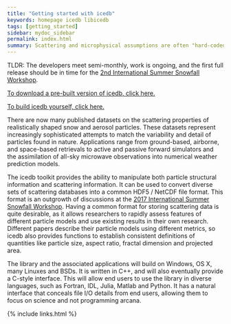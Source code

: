 ```yaml
---
title: "Getting started with icedb"
keywords: homepage icedb libicedb
tags: [getting_started]
sidebar: mydoc_sidebar
permalink: index.html
summary: Scattering and microphysical assumptions are often "hard-coded" into common radiative transfer tools. Icedb fixes this by defining a standard, common format for storing particle scattering information. It also provides a C/C++/Python reference framework for manipulating scattering databases. 
---
```


TLDR: The developers meet semi-monthly, work is ongoing, and the first full release should be in time for the [2nd International Summer Snowfall Workshop](http://snowport.meteo.uni-koeln.de/events/issw2019).

[To download a pre-built version of icedb, click here.](./install_packages.html)

[To build icedb yourself, click here.](./download.html)

There are now many published datasets on the scattering properties of realistically shaped snow
and aerosol particles. These datasets represent increasingly sophisticated attempts to match the
variability and detail of particles found in nature. Applications range from ground-based, 
airborne, and space-based retrievals to active and passive forward simulators and the assimilation 
of all-sky microwave observations into numerical weather prediction models.

The icedb toolkit provides the ability to manipulate both particle structural information 
and scattering information. It can be used to convert diverse sets of scattering databases into
a common HDF5 / NetCDF file format. This format is an outgrowth of discussions at the [2017 
International Summer Snowfall Workshop](https://journals.ametsoc.org/doi/pdf/10.1175/BAMS-D-17-0208.1).
Having a common format for storing scattering data is quite desirable, as it allows researchers to
rapidly assess features of different particle models and use existing results in their own research.
Different papers describe their particle models using different metrics, so icedb also provides 
functions to establish consistent definitions of quantities like particle size, aspect ratio, 
fractal dimension and projected area. 

The library and the associated applications will build on Windows, OS X, many Linuxes and BSDs. It
is written in C++, and will also eventually provide a C-style interface. This will allow end users to
use the library in diverse languages, such as Fortran, IDL, Julia, Matlab and Python. It has a natural 
interface that conceals file I/O details from end users, allowing them to focus on science and 
not programming arcana. 

{% include links.html %}
